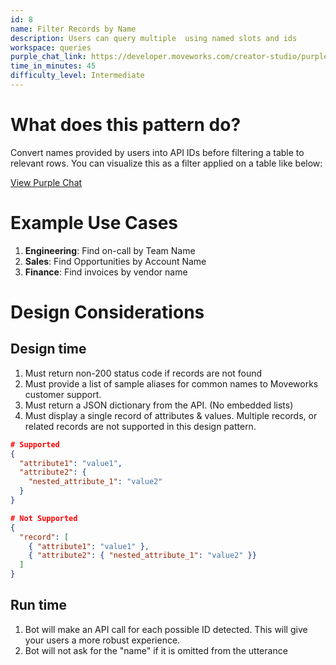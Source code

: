 ```yaml
---
id: 8
name: Filter Records by Name
description: Users can query multiple  using named slots and ids
workspace: queries
purple_chat_link: https://developer.moveworks.com/creator-studio/purple-chat-builder/?workspace=%7B%22title%22%3A%22My+Workspace%22%2C%22mocks%22%3A%5B%7B%22id%22%3A750%2C%22title%22%3A%22Mock+1%22%2C%22transcript%22%3A%7B%22settings%22%3A%7B%22colorStyle%22%3A%22LIGHT%22%2C%22startTime%22%3A%2211%3A43+AM%22%2C%22defaultPerson%22%3A%22GWEN%22%2C%22editable%22%3Atrue%2C%22botName%22%3A%22%22%2C%22botImageUrl%22%3A%22%22%7D%2C%22messages%22%3A%5B%7B%22from%22%3A%22USER%22%2C%22text%22%3A%22Who+is+the+current+on-call+for+the+%3Cb%3EInfrastructure%3C%2Fb%3E+team%3F%22%7D%2C%7B%22from%22%3A%22ANNOTATION%22%2C%22text%22%3A%22Moveworks+extracts+%5C%22Infrastructure%5C%22+and+maps+it+to+the+API+value%3A%5Cn%5Cn%7B%5C%22team_id%5C%22%3A+%5C%22team-728-infra%5C%22%7D%22%7D%2C%7B%22from%22%3A%22BOT%22%2C%22text%22%3A%22%3Ci%3EOne+moment%2C+fetching+your+results.+This+may+take+%7E10+seconds%3C%2Fi%3E%5Cn%22%2C%22cards%22%3A%5B%7B%22title%22%3A%22%3Cp%3E%3Cb%3EPaul+Brudebaker%3C%2Fb%3E%3A+%2B1+%28555%29+999-0000%3Cbr%3E%3C%2Fp%3E%22%7D%2C%7B%22title%22%3A%22%3Cp%3E%3Cb%3EDrew+Downs%3C%2Fb%3E%3A+%2B1+%28555%29+987-6543%3Cbr%3E%3C%2Fp%3E%22%7D%5D%7D%2C%7B%22from%22%3A%22USER%22%2C%22text%22%3A%22%3Cp%3EShow+me+more+about+Paul%3Cbr%3E%3C%2Fp%3E%22%7D%2C%7B%22from%22%3A%22BOT%22%2C%22text%22%3A%22Sure+thing%21+Here+is+the+current+on-call+details+for+the+Infrastructure+team%3A%22%2C%22cards%22%3A%5B%7B%22title%22%3A%22IT+Infrastructure%3A+Paul+Brudebaker%22%2C%22text%22%3A%22%3Cb%3ETitle%3C%2Fb%3E%3A+Director+of+Infrastructure%5Cn%3Cb%3EEmergency+Phone%3C%2Fb%3E%3A+%2B1+%28555%29+999-0000%5Cn%3Cb%3EOn-call+Since%3C%2Fb%3E%3A+July+1%2C+2023%22%7D%5D%7D%5D%7D%7D%5D%2C%22botSettings%22%3A%7B%22name%22%3A%22%22%2C%22imageUrl%22%3A%22%22%7D%7D
time_in_minutes: 45
difficulty_level: Intermediate
---
```


# What does this pattern do?

Convert names provided by users into API IDs before filtering a table to relevant rows. You can visualize this as a filter applied on a table like below:

[View Purple Chat](https://developer.moveworks.com/creator-studio/purple-chat-builder/?workspace=%7B%22title%22%3A%22My+Workspace%22%2C%22mocks%22%3A%5B%7B%22id%22%3A1636%2C%22title%22%3A%22Mock+1%22%2C%22transcript%22%3A%7B%22settings%22%3A%7B%22colorStyle%22%3A%22LIGHT%22%2C%22startTime%22%3A%2211%3A43+AM%22%2C%22defaultPerson%22%3A%22GWEN%22%2C%22editable%22%3Atrue%2C%22botName%22%3A%22%22%2C%22botImageUrl%22%3A%22%22%7D%2C%22messages%22%3A%5B%7B%22from%22%3A%22USER%22%2C%22text%22%3A%22I+just+got+married+and+would+like+to+update+my+emergency+contact+to+my+spouse.%22%7D%2C%7B%22from%22%3A%22BOT%22%2C%22text%22%3A%22Okay%2C+I+can+help+you+update+your+emergency+contact.%22%2C%22cards%22%3A%5B%7B%22title%22%3A%22What+is+your+emergency+contact%27s+full+name%3F%22%7D%5D%7D%2C%7B%22from%22%3A%22USER%22%2C%22text%22%3A%22John+Doe%22%7D%2C%7B%22from%22%3A%22ANNOTATION%22%2C%22text%22%3A%22If+the+HRIS+requires+first+%26+last+name+to+be+stored+separately%2C+then+the+questions+must+be+split+up.%22%7D%2C%7B%22from%22%3A%22BOT%22%2C%22text%22%3A%22Okay%2C+their+full+name+is+%5C%22John+Doe%5C%22%22%2C%22cards%22%3A%5B%7B%22title%22%3A%22What+is+your+emergency+contact%27s+phone+number%3F%22%7D%5D%7D%2C%7B%22from%22%3A%22USER%22%2C%22text%22%3A%22123-456-7890%22%7D%2C%7B%22from%22%3A%22ANNOTATION%22%2C%22text%22%3A%22Phone+numbers+are+not+validated.+They+must+be+validated+by+the+iPaaS.%22%7D%2C%7B%22from%22%3A%22BOT%22%2C%22text%22%3A%22Thank+you+for+providing+the+phone+number.%22%7D%2C%7B%22from%22%3A%22ANNOTATION%22%2C%22text%22%3A%22API+Call%3A%5CnUpdate+Emergency+Contact%5Cn%5Cn%7B%5Cn++%5C%22new_contact_phone_number%5C%22%3A+%5C%22123-456-7890%5C%22%2C%5Cn++%5C%22new_contact_name%5C%22%3A+%5C%22John+Doe%5C%22%2C%5Cn++%5C%22for_user%5C%22%3A+%5C%22gwen%40moveworks.ai%5C%22%5Cn%7D%22%7D%5D%7D%7D%5D%2C%22botSettings%22%3A%7B%22name%22%3A%22%22%2C%22imageUrl%22%3A%22%22%7D%7D)

# Example Use Cases
1. **Engineering**: Find on-call by Team Name
2. **Sales**: Find Opportunities by Account Name
3. **Finance**: Find invoices by vendor name

# Design Considerations

## Design time
1. Must return non-200 status code if records are not found
2. Must provide a list of sample aliases for common names to Moveworks customer support.
3. Must return a JSON dictionary from the API. (No embedded lists)
4. Must display a single record of attributes & values. Multiple records, or related records are not supported in this design pattern.

```json
# Supported
{
  "attribute1": "value1",
  "attribute2": { 
    "nested_attribute_1": "value2" 
  }
}

# Not Supported
{
  "record": [
    { "attribute1": "value1" },
    { "attribute2": { "nested_attribute_1": "value2" }}
  ]
}
```
## Run time

1. Bot will make an API call for each possible ID detected. This will give your users a more robust experience.
2. Bot will not ask for the "name" if it is omitted from the utterance
